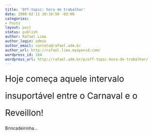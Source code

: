 ```yaml
---
title: 'Off-topic: hora de trabalhar'
date: 2008-02-11 20:10:50 -02:00
categories:
- Posts
layout: post
status: publish
author: Rafael Lima
author_login: admin
author_email: contato@rafael.adm.br
author_url: http://rafael.lima.myopenid.com/
wordpress_id: 164
wordpress_url: http://rafael.adm.br/p/off-topic-hora-de-trabalhar/
---
```


<span style="font-size: 2em; line-height: 2em">Hoje come&ccedil;a aquele intervalo insuport&aacute;vel entre o Carnaval e o Reveillon!</span>

Brincadeirinha...
